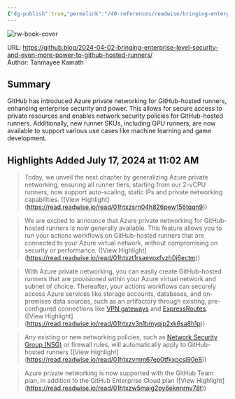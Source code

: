 ```yaml
---
{"dg-publish":true,"permalink":"/40-references/readwise/bringing-enterprise-level-security-and-even-more-power-to-git-hub-hosted-runners/","tags":["rw/articles"]}
---
```



![rw-book-cover](https://github.blog/wp-content/uploads/2024/04/Enterprise-LightMode-3.png)

  

URL: <https://github.blog/2024-04-02-bringing-enterprise-level-security-and-even-more-power-to-github-hosted-runners/>  
Author: Tanmayee Kamath

## Summary

GitHub has introduced Azure private networking for GitHub-hosted runners, enhancing enterprise security and power. This allows for secure access to private resources and enables network security policies for GitHub-hosted runners. Additionally, new runner SKUs, including GPU runners, are now available to support various use cases like machine learning and game development.

## Highlights Added July 17, 2024 at 11:02 AM

> Today, we unveil the next chapter by generalizing Azure private networking, ensuring all runner tiers, starting from our 2-vCPU runners, now support auto-scaling, static IPs and private networking capabilities. ([View Highlight] (<https://read.readwise.io/read/01htxzsrn04h826pew156tqqn9>))

> We are excited to announce that Azure private networking for GitHub-hosted runners is now generally available. This feature allows you to run your actions workflows on GitHub-hosted runners that are connected to your Azure virtual network, without compromising on security or performance. ([View Highlight] (<https://read.readwise.io/read/01htxzt1rsaevpxfvzh0j6ectm>))

> With Azure private networking, you can easily create GitHub-hosted runners that are provisioned within your Azure virtual network and subnet of choice. Thereafter, your actions workflows can securely access Azure services like storage accounts, databases, and on-premises data sources, such as an artifactory through existing, pre-configured connections like [VPN gateways](https://learn.microsoft.com/en-us/azure/vpn-gateway/vpn-gateway-about-vpngateways) and [ExpressRoutes](https://learn.microsoft.com/en-us/azure/expressroute/expressroute-introduction). ([View Highlight] (<https://read.readwise.io/read/01htxzv3n1bmyqjp2xk6sa8h1p>))

> Any existing or new networking policies, such as [Network Security Group (NSG)](https://learn.microsoft.com/en-us/azure/virtual-network/network-security-groups-overview) or firewall rules, will automatically apply to GitHub-hosted runners ([View Highlight] (<https://read.readwise.io/read/01htxzvmm67ep0tfkxpcsj90e8>))

> Azure private networking is now supported with the GitHub Team plan, in addition to the GitHub Enterprise Cloud plan ([View Highlight] (<https://read.readwise.io/read/01htxzw5majg2py6eknnrnv78t>))
